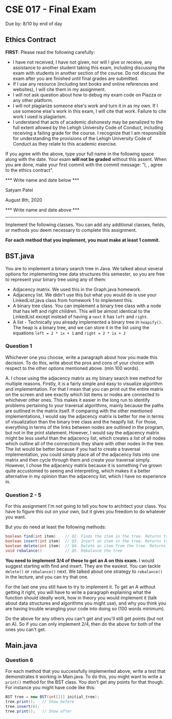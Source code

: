 # CSE 017 - Final Exam

Due by: 8/10 by end of day

## Ethics Contract

**FIRST**: Please read the following carefully:

-	I have not received, I have not given, nor will I give or receive, any assistance to another student taking this exam, including discussing the exam with students in another section of the course. Do not discuss the exam after you are finished until final grades are submitted.
- If I use any resource (including text books and online references and websites), I will cite them in my assignment.
- I will not ask question about how to debug my exam code on Piazza or any other platform.
-	I will not plagiarize someone else's work and turn it in as my own. If I use someone else's work in this exam, I will cite that work. Failure to cite work I used is plagiarism.
-	I understand that acts of academic dishonesty may be penalized to the full extent allowed by the Lehigh University Code of Conduct, including receiving a failing grade for the course. I recognize that I am responsible for understanding the provisions of the Lehigh University Code of Conduct as they relate to this academic exercise.

If you agree with the above, type your full name in the following space along with the date. Your exam **will not be graded** without this assent. When you are done, make your first commit with the commit message: "I, <your name>, agree to the ethics contract".

*** Write name and date below ***

Satyam Patel 

August 8th, 2020

*** Write name and date above ***

-----------------------------------------------------------------------------------------------------

Implement the following classes. You can add any additional classes, fields, or methods you deem necessary to complete this assignment.

**For each method that you implement, you must make at least 1 commit.**

## BST.java

You are to implement a binary search tree in Java. We talked about several options for implementing tree data structures this semester, so you are free to represent your binary tree using any of them:

- Adjacency matrix. We used this in the Graph.java homework.
- Adjacency list. We didn't use this but what you would do is use your LinkedList.java class from homework 1 to implement this.
- A binary tree class. You can implement a binary tree class with a node that has left and right children. This will be almost identical to the LinkedList except instead of having a `next` it has `left` and `right`.
- A list - Technically you already implemented a binary tree in `heapify()`. The heap is a binary tree, and we can store it in the list using the equations `left = 2 * ix + 1` and `right = 2 * ix + 2`

### Question 1

Whichever one you choose, write a paragraph about how you made this decision. To do this, write about the pros and cons of your choice with respect to the other options mentioned above. (min 100 words).

A. I chose using the adjacency matrix as my binary search tree method for multiple reasons. Firstly, it is a fairly simple and easy to visualize algorithm and implementation. For that I mean that you can print out the entire matrix on the screen and see exactly which list items or nodes are connected to whichever other ones. This makes it easier in the long run to identify problems pertaining to your traversal algorithms, mainly because the paths are outlined in the matrix itself. If comparing with the other mentioned implementations, I would say the adjacency matrix is better for me in terms of visualization than the binary tree class and the heapify list. For those, everything in terms of the links between nodes are outlined in the program, but not in the print statement. However, I would say the adjacency matrix might be less useful than the adjacency list, which creates a list of all nodes which outline all of the connections they share with other nodes in the tree. The list would be better because if you had to create a traversal implementation, you could simply place all of the adjacency lists into one matrix and then cycle through them and create your traversal simply. However, I chose the adjacency matrix because it is something I've grown quite accustomed to seeing and interpreting, which makes it a better alternative in my opinion than the adjacency list, which I have no experience in. 

### Question 2 - 5

For this assignment I'm not going to tell you how to architect your class. You have to figure this out on your own, but it gives you freedom to do whatever you want.

But you do need at least the following methods:

```java
boolean find(int item)    // Q2. Finds the item in the tree. Returns true if it's there, false if it's not.
boolean insert(int item)  // Q3. Insert an item in the tree. Returns true if the insert was successful, false if the item already existed in the tree
boolean delete(int item)  // Q4. Delete an item from the tree. Returns true if the item was deleted, false if it wasn't there to delete.
void rebalance()          // Q5. Rebalance the tree
```

**You need to implement 3/4 of these to get an A on this exam.** I would suggest starting with find and insert. They are the easiest. You can tackle `delete()` or `rebalance()` next. We talked about one strategy to `rebalance()` in the lecture, and you can try that one.

For the last one you still have to try to implement it. To get an A without getting it right, you will have to write a paragraph explaining what the function should ideally work, how in theory you would implement it (talk about data structures and algorithms you might use), and why you think you are having trouble wrangling your code into doing so (100 words minimum).

Do the above for any others you can't get and you'll still get points (but not an A). So if you can only implement 2/4, then do the above for both of the ones you can't get.

## Main.java

### Question 6

For each method that you successfully implemented above, write a test that demonstrates it working in Main.java. To do this, you might want to write a `print()` method for the BST class. You don't get any points for that though. For instance you might have code like this:

```java
BST tree = new BST(int[][] initial_tree);
tree.print();   // Show before
tree.insert(6);
tree.print();   // Show after
```

